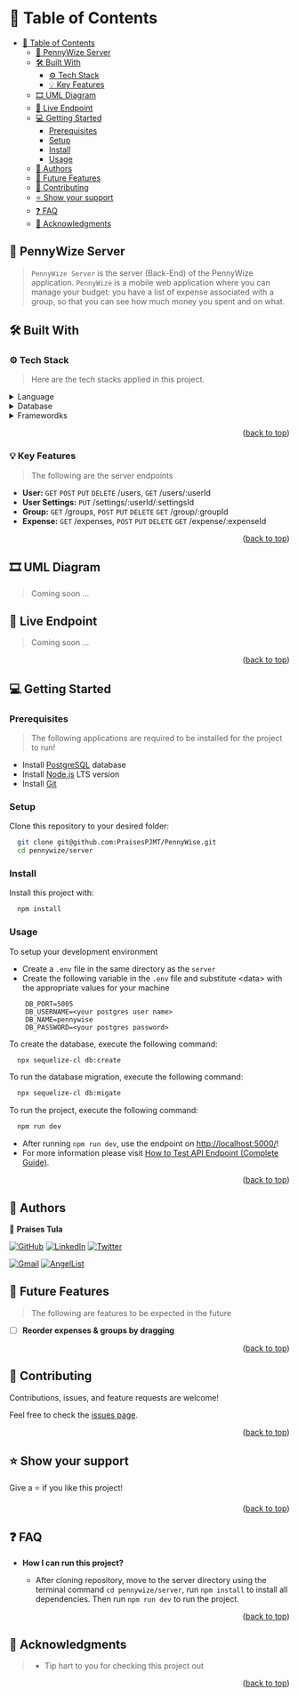 # 📗 Table of Contents <a name="readme-top"></a>

- [📗 Table of Contents ](#-table-of-contents-)
  - [📖 PennyWize Server ](#-pennywize-server-)
  - [🛠 Built With ](#-built-with-)
    - [⚙️ Tech Stack ](#️-tech-stack-)
    - [💡 Key Features ](#-key-features-)
  - [🎞️ UML Diagram ](#️-uml-diagram-)
  - [🚀 Live Endpoint ](#-live-endpoint-)
  - [💻 Getting Started ](#-getting-started-)
    - [Prerequisites](#prerequisites)
    - [Setup](#setup)
    - [Install](#install)
    - [Usage](#usage)
  - [👥 Authors ](#-authors-)
  - [🔭 Future Features ](#-future-features-)
  - [🤝 Contributing ](#-contributing-)
  - [⭐️ Show your support ](#️-show-your-support-)
  - [❓ FAQ ](#-faq-)
  - [🙏 Acknowledgments ](#-acknowledgments-)

## 📖 PennyWize Server <a name="pennywize"></a>

> `PennyWize Server` is the server (Back-End) of the PennyWize application. `PennyWize` is a mobile web application where you can manage your budget: you have a list of expense associated with a group, so that you can see how much money you spent and on what.

## 🛠 Built With <a name="built-with"></a>

### ⚙️ Tech Stack <a name="tech-stack"></a>

> Here are the tech stacks applied in this project.

<details>
  <summary>Language</summary>
  <ul>
    <li><a href="https://nodejs.org/">Node.JS</a></li>
  </ul>
</details>

<details>
  <summary>Database</summary>
  <ul>
    <li><a href="https://www.postgresql.org">Postgresql</a></li>
  </ul>
</details>

<details>
  <summary>Framewordks</summary>
  <ul>
    <li><a href="https://sequelize.org
">Sequelize</a></li>
<li><a href="https://expressjs.com/
">Express</a></li>
  </ul>
</details>

<p align="right">(<a href="#readme-top">back to top</a>)</p>

### 💡 Key Features <a name="key-features"></a>

> The following are the server endpoints

- **User:** `GET` `POST` `PUT` `DELETE` /users, `GET` /users/:userId
- **User Settings:** `PUT` /settings/:userId/:settingsId
- **Group:** `GET` /groups, `POST` `PUT` `DELETE` `GET` /group/:groupId
- **Expense:** `GET` /expenses, `POST` `PUT` `DELETE` `GET` /expense/:expenseId

<p align="right">(<a href="#readme-top">back to top</a>)</p>

## 🎞️ UML Diagram <a name="umldiagram"></a>

> Coming soon ...

## 🚀 Live Endpoint <a name="live-endpoint"></a>

> Coming soon ...

<!-- - [Live Demo Link]() -->

<p align="right">(<a href="#readme-top">back to top</a>)</p>

<!-- GETTING STARTED -->

## 💻 Getting Started <a name="getting-started"></a>

### Prerequisites

> The following applications are required to be installed for the project to run!

- Install [PostgreSQL](https://www.postgresql.org/download/) database
- Install [Node.js](https://nodejs.org/en/download/) LTS version
- Install [Git](https://git-scm.com/downloads)

### Setup

Clone this repository to your desired folder:

```sh
  git clone git@github.com:PraisesPJMT/PennyWise.git
  cd pennywize/server
```

### Install

Install this project with:

```sh
  npm install
```

### Usage

To setup your development environment

- Create a `.env` file in the same directory as the `server`
- Create the following variable in the `.env` file and substitute \<data> with the appropriate values for your machine

```
    DB_PORT=5005
    DB_USERNAME=<your postgres user name>
    DB_NAME=pennywise
    DB_PASSWORD=<your postgres password>
```

To create the database, execute the following command:

```sh
  npx sequelize-cl db:create
```

To run the database migration, execute the following command:

```sh
  npx sequelize-cl db:migate
```

To run the project, execute the following command:

```sh
  npm run dev
```

- After running `npm run dev`, use the endpoint on [http://localhost:5000/](http://localhost:5000/)!
- For more information please visit [How to Test API Endpoint (Complete Guide)](https://apidog.com/blog/test-api-endpoint/).

<p align="right">(<a href="#readme-top">back to top</a>)</p>

## 👥 Authors <a name="authors"></a>

👤 **Praises Tula**

[![GitHub](https://img.shields.io/badge/github-%23121011.svg?style=for-the-badge&logo=github&logoColor=white)](https://github.com/PraisesPJMT/)
[![LinkedIn](https://img.shields.io/badge/linkedin-%230077B5.svg?style=for-the-badge&logo=linkedin&logoColor=white)](https://www.linkedin.com/in/praises-tula/)
[![Twitter](https://img.shields.io/badge/Twitter-%231DA1F2.svg?style=for-the-badge&logo=Twitter&logoColor=white)](https://twitter.com/PraisesPJMT/)

[![Gmail](https://img.shields.io/badge/Gmail-D14836?style=for-the-badge&logo=gmail&logoColor=white)](mailto:praisesmusa@gmail.com)
[![AngelList](https://img.shields.io/badge/AngelList-%23D4D4D4.svg?style=for-the-badge&logo=AngelList&logoColor=black)](https://angel.co/u/praises-tula/)

## 🔭 Future Features <a name="future-features"></a>

> The following are features to be expected in the future

- [ ] **Reorder expenses & groups by dragging**

<p align="right">(<a href="#readme-top">back to top</a>)</p>

## 🤝 Contributing <a name="contributing"></a>

Contributions, issues, and feature requests are welcome!

Feel free to check the [issues page](../../issues/).

<p align="right">(<a href="#readme-top">back to top</a>)</p>

## ⭐️ Show your support <a name="support"></a>

Give a ⭐️ if you like this project!

<p align="right">(<a href="#readme-top">back to top</a>)</p>

## ❓ FAQ <a name="faq"></a>

- **How I can run this project?**

  - After cloning repository, move to the server directory using the terminal command `cd pennywize/server`, run `npm install` to install all dependencies. Then run `npm run dev` to run the project.

<p align="right">(<a href="#readme-top">back to top</a>)</p>

## 🙏 Acknowledgments <a name="acknowledgements"></a>

> - Tip hart to you for checking this project out

<p align="right">(<a href="#readme-top">back to top</a>)</p>
